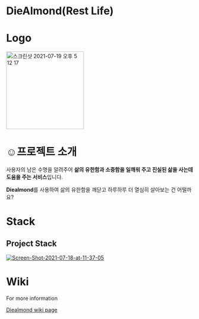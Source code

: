 # DieAlmond(Rest Life)
# Logo
<img width="209" alt="스크린샷 2021-07-19 오후 5 12 17" src="https://user-images.githubusercontent.com/73059210/127106052-ad72a13a-85d5-4f1a-a8c7-51d5750fcb7c.png">

# ☺프로젝트 소개
사용자의 남은 수명을 알려주어 **삶의 유한함과 소중함을 일깨워 주고 진실된 삶을 사는데 도움을 주는 서비스**입니다.

**Diealmond**를 사용하여 삶의 유한함을 깨닫고 하루하루 더 열심히 살아보는 건 어떨까요?

# Stack
## Project Stack
<a href="https://ibb.co/GFY1Dw9"><img src="https://i.ibb.co/Lvjqywr/Screen-Shot-2021-07-18-at-11-37-05.png" alt="Screen-Shot-2021-07-18-at-11-37-05" border="0"></a>

# Wiki
For more information 

[Diealmond wiki page](https://github.com/habasa/DieAlmond-client/wiki)
